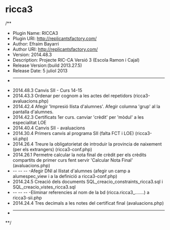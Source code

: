 ricca3
======

/**
 * Plugin Name: RICCA3
 * Plugin URI: http://replicantsfactory.com/
 * Author: Efraim Bayarri
 * Author URI: http://replicantsfactory.com/
 * Version: 2014.48.3
 * Description: Projecte RIC-CA Versió 3 (Escola Ramon i Cajal) 
 * Release Version:(build 2013.27.5)
 * Release Date: 5 juliol 2013
 * -------------------------------------------------------------------
 * 2014.48.3 Canvis SII - Curs 14-15
 * 2014.43.3 Ordenar per cognom a les actes del repetidors (ricca3-avaluacions.php)
 * 2014.42.4 Afegir 'Impresió llista d'alumnes'. Afegir columna 'grup' al la pantalla d'alumnes.
 * 2014.42.3 Certificats 1er curs. canviar 'crèdit' per 'mòdul' a les especialitat LOE
 * 2014.40.4 Canvis SII - avaluacions
 * 2014.30.4 Primers canvis al programa SII (falta FCT i LOE) (ricca3-sii.php)
 * 2014.26.4 Treure la obligatorietat de introduir la provincia de naixement (per els extrangers) (ricca3-conf.php)
 * 2014.26.1 Permetre calcular la nota final de crèdit per els crèdits compartits de primer curs fent servir 'Calcular Nota Final' (avaluacions.php)
 * -- -- -- -Afegir DNI al llistat d'alumnes (afegir un camp a alumespec_view i a la definició a ricca3-conf.php)
 * 2014.24.5 Creació dels documents SQL_creacio_constraints_ricca3.sql i SQL_creacio_vistes_ricca3.sql
 * -- -- -- -Eliminar referencies al nom de la bd (ricca.ricca3_.......) a ricca3-sii.php
 * 2014.24.4 Tres decimals a les notes del certificat final (avaluacions.php)
 * -------------------------------------------------------------------
 **/
